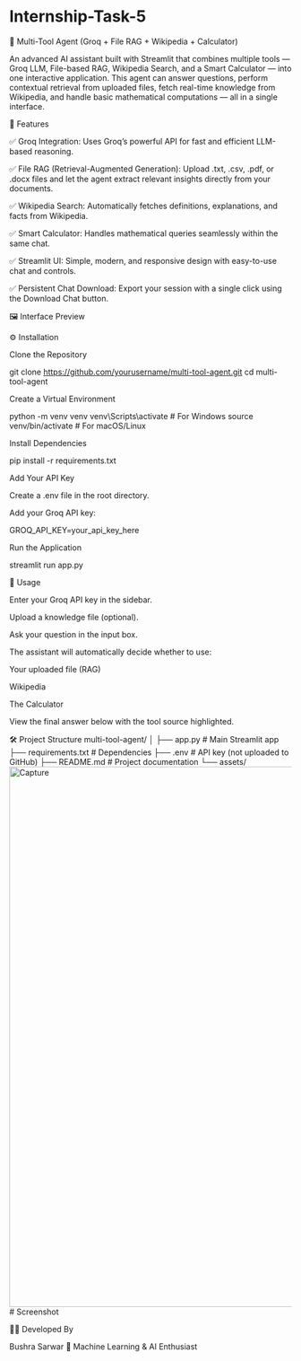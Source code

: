 # Internship-Task-5

🧠 Multi-Tool Agent (Groq + File RAG + Wikipedia + Calculator)

An advanced AI assistant built with Streamlit that combines multiple tools — Groq LLM, File-based RAG, Wikipedia Search, and a Smart Calculator — into one interactive application.
This agent can answer questions, perform contextual retrieval from uploaded files, fetch real-time knowledge from Wikipedia, and handle basic mathematical computations — all in a single interface.

🚀 Features

✅ Groq Integration:
Uses Groq’s powerful API for fast and efficient LLM-based reasoning.

✅ File RAG (Retrieval-Augmented Generation):
Upload .txt, .csv, .pdf, or .docx files and let the agent extract relevant insights directly from your documents.

✅ Wikipedia Search:
Automatically fetches definitions, explanations, and facts from Wikipedia.

✅ Smart Calculator:
Handles mathematical queries seamlessly within the same chat.

✅ Streamlit UI:
Simple, modern, and responsive design with easy-to-use chat and controls.

✅ Persistent Chat Download:
Export your session with a single click using the Download Chat button.

🖼️ Interface Preview

⚙️ Installation

Clone the Repository

git clone https://github.com/yourusername/multi-tool-agent.git
cd multi-tool-agent


Create a Virtual Environment

python -m venv venv
venv\Scripts\activate    # For Windows
source venv/bin/activate # For macOS/Linux


Install Dependencies

pip install -r requirements.txt


Add Your API Key

Create a .env file in the root directory.

Add your Groq API key:

GROQ_API_KEY=your_api_key_here


Run the Application

streamlit run app.py

🧩 Usage

Enter your Groq API key in the sidebar.

Upload a knowledge file (optional).

Ask your question in the input box.

The assistant will automatically decide whether to use:

Your uploaded file (RAG)

Wikipedia

The Calculator

View the final answer below with the tool source highlighted.

🛠️ Project Structure
multi-tool-agent/
│
├── app.py                  # Main Streamlit app
├── requirements.txt        # Dependencies
├── .env                    # API key (not uploaded to GitHub)
├── README.md               # Project documentation
└── assets/
     <img width="1920" height="963" alt="Capture" src="https://github.com/user-attachments/assets/48b5d629-e449-42bd-afc0-9d1427edc7f7" /> # Screenshot

🧑‍💻 Developed By

Bushra Sarwar
💼 Machine Learning & AI Enthusiast
